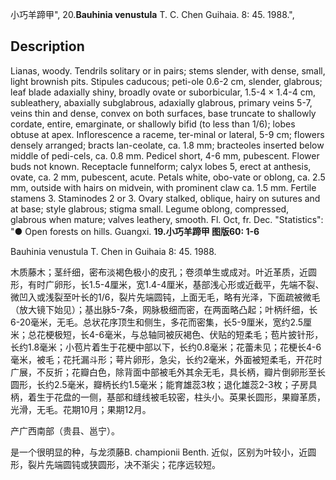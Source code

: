 小巧羊蹄甲",
20.**Bauhinia venustula** T. C. Chen Guihaia. 8: 45. 1988.",

## Description
Lianas, woody. Tendrils solitary or in pairs; stems slender, with dense, small, light brownish pits. Stipules caducous; peti-ole 0.6-2 cm, slender, glabrous; leaf blade adaxially shiny, broadly ovate or suborbicular, 1.5-4 × 1.4-4 cm, subleathery, abaxially subglabrous, adaxially glabrous, primary veins 5-7, veins thin and dense, convex on both surfaces, base truncate to shallowly cordate, entire, emarginate, or shallowly bifid (to less than 1/6); lobes obtuse at apex. Inflorescence a raceme, ter-minal or lateral, 5-9 cm; flowers densely arranged; bracts lan-ceolate, ca. 1.8 mm; bracteoles inserted below middle of pedi-cels, ca. 0.8 mm. Pedicel short, 4-6 mm, pubescent. Flower buds not known. Receptacle funnelform; calyx lobes 5, erect at anthesis, ovate, ca. 2 mm, pubescent, acute. Petals white, obo-vate or oblong, ca. 2.5 mm, outside with hairs on midvein, with prominent claw ca. 1.5 mm. Fertile stamens 3. Staminodes 2 or 3. Ovary stalked, oblique, hairy on sutures and at base; style glabrous; stigma small. Legume oblong, compressed, glabrous when mature; valves leathery, smooth. Fl. Oct, fr. Dec.
  "Statistics": "● Open forests on hills. Guangxi.
**19.小巧羊蹄甲 图版60: 1-6**

Bauhinia venustula T. Chen in Guihaia 8: 45. 1988.

木质藤木；茎纤细，密布淡褐色极小的皮孔；卷须单生或成对。叶近革质，近圆形，有时广卵形，长1.5-4厘米，宽1.4-4厘米，基部浅心形或近截平，先端不裂、微凹入或浅裂至叶长的1/6，裂片先端圆钝，上面无毛，略有光泽，下面疏被微毛（放大镜下始见）；基出脉5-7条，网脉极细而密，在两面略凸起；叶柄纤细，长6-20毫米，无毛。总状花序顶生和侧生，多花而密集，长5-9厘米，宽约2.5厘米；总花梗极短，长4-6毫米，与总轴同被灰褐色、伏贴的短柔毛；苞片披针形，长约1.8毫米；小苞片着生于花梗中部以下，长约0.8毫米；花蕾未见；花梗长4-6毫米，被毛；花托漏斗形；萼片卵形，急尖，长约2毫米，外面被短柔毛，开花时广展，不反折；花瓣白色，除背面中部被毛外其余无毛，具长柄，瓣片倒卵形至长圆形，长约2.5毫米，瓣柄长约1.5毫米；能育雄蕊3枚；退化雄蕊2-3枚；子房具柄，着生于花盘的一侧，基部和缝线被毛较密，柱头小。英果长圆形，果瓣革质，光滑，无毛。花期10月；果期12月。

产广西南部（贵县、邕宁）。

是一个很明显的种，与龙须藤B. championii Benth. 近似，区别为叶较小，近圆形，裂片先端圆钝或狭圆形，决不渐尖；花序远较短。
